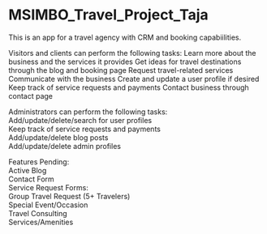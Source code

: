 # MSIMBO_Travel_Project_Taja


This is an app for a travel agency with CRM and booking capabiilities.

Visitors and clients can perform the following tasks:
Learn more about the business and the services it provides
Get ideas for travel destinations through the blog and booking page
Request travel-related services
Communicate with the business
Create and update a user profile if desired
Keep track of service requests and payments
Contact business through contact page

Administrators can perform the following tasks:<br>
Add/update/delete/search for user profiles<br>
Keep track of service requests and payments<br>
Add/update/delete blog posts<br>
Add/update/delete admin profiles<br>


Features Pending:<br>
Active Blog<br>
Contact Form<br>
Service Request Forms:<br>
	Group Travel Request (5+ Travelers)<br>
	Special Event/Occasion<br>
	Travel Consulting<br>
	Services/Amenities<br>
